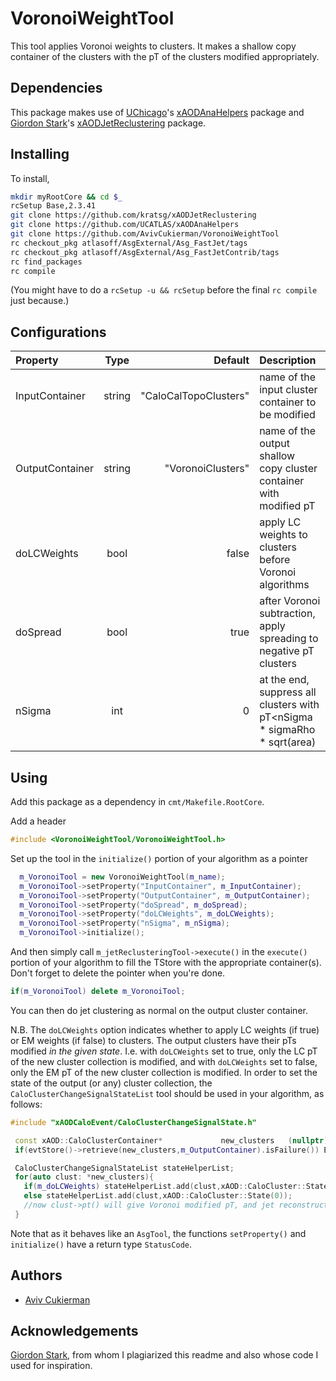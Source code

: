 # VoronoiWeightTool
This tool applies Voronoi weights to clusters. It makes a shallow copy container of the clusters with the pT of the clusters modified appropriately.
## Dependencies
This package makes use of [UChicago](https://github.com/UCATLAS)'s [xAODAnaHelpers](https://github.com/UCATLAS/xAODAnaHelpers) package and [Giordon Stark](https://github.com/kratsg)'s [xAODJetReclustering](https://github.com/kratsg/xAODJetReclustering) package.

## Installing
To install,
```bash
mkdir myRootCore && cd $_
rcSetup Base,2.3.41
git clone https://github.com/kratsg/xAODJetReclustering
git clone https://github.com/UCATLAS/xAODAnaHelpers
git clone https://github.com/AvivCukierman/VoronoiWeightTool
rc checkout_pkg atlasoff/AsgExternal/Asg_FastJet/tags
rc checkout_pkg atlasoff/AsgExternal/Asg_FastJetContrib/tags
rc find_packages
rc compile
```
(You might have to do a `rcSetup -u && rcSetup` before the final `rc compile` just because.)


## Configurations

 Property           | Type                      | Default                   | Description
:-------------------|:-------------------------:|--------------------------:|:-------------------------------------------------------------------------------------
InputContainer   | string                    |    "CaloCalTopoClusters"                       | name of the input cluster container to be modified
OutputContainer  | string                    |    "VoronoiClusters"                       | name of the output shallow copy cluster container with modified pT
doLCWeights       | bool                     | false                      | apply LC weights to clusters before Voronoi algorithms
doSpread  | bool     | true | after Voronoi subtraction, apply spreading to negative pT clusters
nSigma     | int                    | 0                      | at the end, suppress all clusters with pT<nSigma * sigmaRho * sqrt(area)

## Using
Add this package as a dependency in `cmt/Makefile.RootCore`.

Add a header
```c++
#include <VoronoiWeightTool/VoronoiWeightTool.h>
```

Set up the tool in the `initialize()` portion of your algorithm as a pointer

```c++
  m_VoronoiTool = new VoronoiWeightTool(m_name);
  m_VoronoiTool->setProperty("InputContainer", m_InputContainer);
  m_VoronoiTool->setProperty("OutputContainer", m_OutputContainer);
  m_VoronoiTool->setProperty("doSpread", m_doSpread);
  m_VoronoiTool->setProperty("doLCWeights", m_doLCWeights);
  m_VoronoiTool->setProperty("nSigma", m_nSigma);
  m_VoronoiTool->initialize();
```

And then simply call `m_jetReclusteringTool->execute()` in the `execute()` portion of your algorithm to fill the TStore with the appropriate container(s). Don't forget to delete the pointer when you're done.
```c++
if(m_VoronoiTool) delete m_VoronoiTool;
```

You can then do jet clustering as normal on the output cluster container.

N.B. The `doLCWeights` option indicates whether to apply LC weights (if true) or EM weights (if false) to clusters. The output clusters have their pTs modified *in the given state*. I.e. with `doLCWeights` set to true, only the LC pT of the new cluster collection is modified, and with `doLCWeights` set to false, only the EM pT of the new cluster collection is modified. In order to set the state of the output (or any) cluster collection, the `CaloClusterChangeSignalStateList` tool should be used in your algorithm, as follows:
```c++
#include "xAODCaloEvent/CaloClusterChangeSignalState.h"
```

```c++
 const xAOD::CaloClusterContainer*             new_clusters   (nullptr);
 if(evtStore()->retrieve(new_clusters,m_OutputContainer).isFailure()) Error(APP_NAME,"Could not retrieve the Voronoi cluster container");

 CaloClusterChangeSignalStateList stateHelperList;
 for(auto clust: *new_clusters){
   if(m_doLCWeights) stateHelperList.add(clust,xAOD::CaloCluster::State(1)); //default is calibrated but we can make it explicit anyway
   else stateHelperList.add(clust,xAOD::CaloCluster::State(0));
   //now clust->pt() will give Voronoi modified pT, and jet reconstruction will use Voronoi modified pT
 }
```

Note that as it behaves like an `AsgTool`, the functions `setProperty()` and `initialize()` have a return type `StatusCode`.

## Authors
- [Aviv Cukierman](https://github.com/AvivCukierman)

## Acknowledgements
[Giordon Stark](https://github.com/kratsg), from whom I plagiarized this readme and also whose code I used for inspiration.
